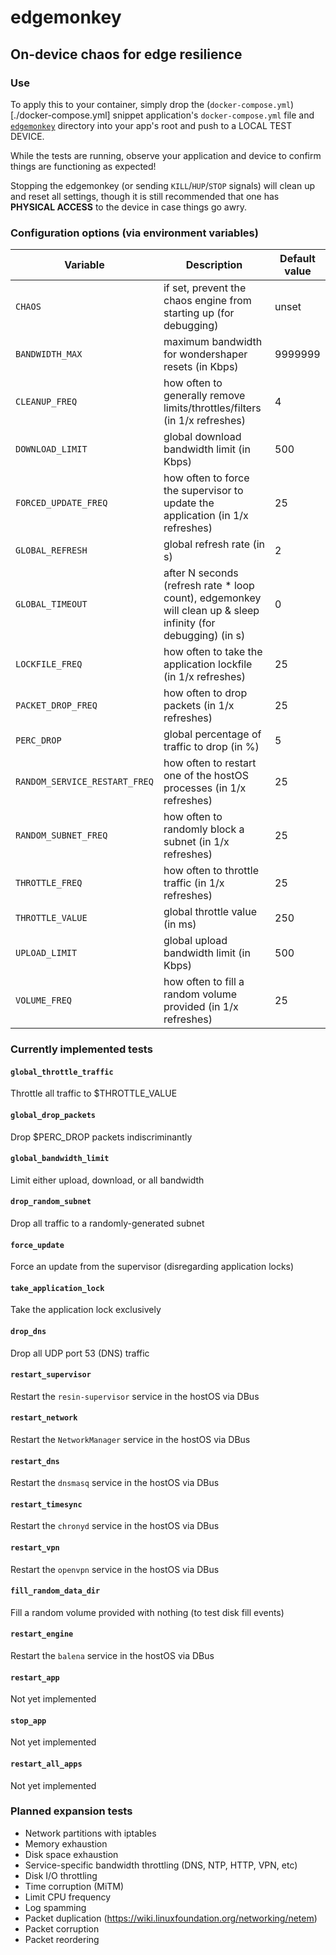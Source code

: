 # edgemonkey
## On-device chaos for edge resilience

### Use
To apply this to your container, simply drop the (`docker-compose.yml`)[./docker-compose.yml] snippet application's
`docker-compose.yml` file and [`edgemonkey`](./edgemonkey) directory into your app's root and push to a LOCAL TEST
DEVICE.

While the tests are running, observe your application and device to confirm things are functioning as expected!

Stopping the edgemonkey (or sending `KILL`/`HUP`/`STOP` signals) will clean up and reset all settings, though it is
still recommended that one has **PHYSICAL ACCESS** to the device in case things go awry.

### Configuration options (via environment variables)

| Variable | Description | Default value |
| ------- | ------ | ----- |
| `CHAOS` | if set, prevent the chaos engine from starting up (for debugging) | unset |
| `BANDWIDTH_MAX` | maximum bandwidth for wondershaper resets (in Kbps) | 9999999 |
| `CLEANUP_FREQ` | how often to generally remove limits/throttles/filters (in 1/x refreshes) | 4 |
| `DOWNLOAD_LIMIT` | global download bandwidth limit (in Kbps) | 500 |
| `FORCED_UPDATE_FREQ` | how often to force the supervisor to update the application (in 1/x refreshes) | 25 |
| `GLOBAL_REFRESH` | global refresh rate (in s) | 2 |
| `GLOBAL_TIMEOUT` | after N seconds (refresh rate * loop count), edgemonkey will clean up & sleep infinity (for debugging) (in s) | 0 |
| `LOCKFILE_FREQ` | how often to take the application lockfile (in 1/x refreshes) | 25 |
| `PACKET_DROP_FREQ` | how often to drop packets (in 1/x refreshes) | 25 |
| `PERC_DROP` | global percentage of traffic to drop (in %) | 5 |
| `RANDOM_SERVICE_RESTART_FREQ` | how often to restart one of the hostOS processes (in 1/x refreshes) | 25 |
| `RANDOM_SUBNET_FREQ` | how often to randomly block a subnet (in 1/x refreshes) | 25 |
| `THROTTLE_FREQ` | how often to throttle traffic (in 1/x refreshes) | 25 |
| `THROTTLE_VALUE` | global throttle value (in ms) | 250 |
| `UPLOAD_LIMIT` | global upload bandwidth limit (in Kbps) | 500 |
| `VOLUME_FREQ` | how often to fill a random volume provided (in 1/x refreshes) | 25 |

### Currently implemented tests
#### `global_throttle_traffic`
Throttle all traffic to $THROTTLE_VALUE

#### `global_drop_packets`
Drop $PERC_DROP packets indiscriminantly

#### `global_bandwidth_limit`
Limit either upload, download, or all bandwidth

#### `drop_random_subnet`
Drop all traffic to a randomly-generated subnet

#### `force_update`
Force an update from the supervisor (disregarding application locks)

#### `take_application_lock`
Take the application lock exclusively

#### `drop_dns`
Drop all UDP port 53 (DNS) traffic

#### `restart_supervisor`
Restart the `resin-supervisor` service in the hostOS via DBus

#### `restart_network`
Restart the `NetworkManager` service in the hostOS via DBus

#### `restart_dns`
Restart the `dnsmasq` service in the hostOS via DBus

#### `restart_timesync`
Restart the `chronyd` service in the hostOS via DBus

#### `restart_vpn`
Restart the `openvpn` service in the hostOS via DBus

#### `fill_random_data_dir`
Fill a random volume provided with nothing (to test disk fill events)

#### `restart_engine`
Restart the `balena` service in the hostOS via DBus

#### `restart_app`
Not yet implemented

#### `stop_app`
Not yet implemented

#### `restart_all_apps`
Not yet implemented

### Planned expansion tests
* Network partitions with iptables
* Memory exhaustion
* Disk space exhaustion
* Service-specific bandwidth throttling (DNS, NTP, HTTP, VPN, etc)
* Disk I/O throttling
* Time corruption (MiTM)
* Limit CPU frequency
* Log spamming
* Packet duplication (https://wiki.linuxfoundation.org/networking/netem)
* Packet corruption
* Packet reordering
